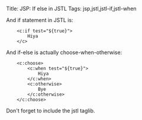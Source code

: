 Title: JSP: If else in JSTL
Tags: jsp,jstl,jstl-if,jstl-when

And if statement in JSTL is:

		<c:if test="${true}">
			Hiya
		</c>

And if-else is actually choose-when-otherwise:

		<c:choose>
			<c:when test="${true}">
				Hiya
			</c:when>
			<c:otherwise>
				Bye
			</c:otherwise>
		</c:choose>

Don't forget to include the jstl taglib.
